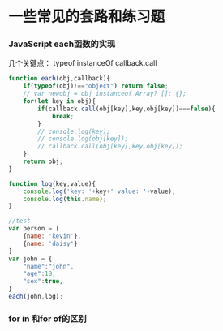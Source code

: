 # 一些常见的套路和练习题


### JavaScript each函数的实现
几个关键点：
typeof instanceOf callback.call

```javascript
function each(obj,callback){
    if(typeof(obj)!=="object") return false;
    // var newobj = obj instanceof Array? []: {};
    for(let key in obj){
        if(callback.call(obj[key],key,obj[key])===false){
            break;
        }
        // console.log(key);
        // console.log(obj[key]);
        // callback.call(obj[key],key,obj[key]);
    }
    return obj;
}

function log(key,value){
    console.log('key: '+key+' value: '+value);
    console.log(this.name);
}

//test
var person = [
    {name: 'kevin'},
    {name: 'daisy'}
]
var john = {
    "name":"john",
    "age":18,
    "sex":true,
}
each(john,log);
```

### for in 和for of的区别





